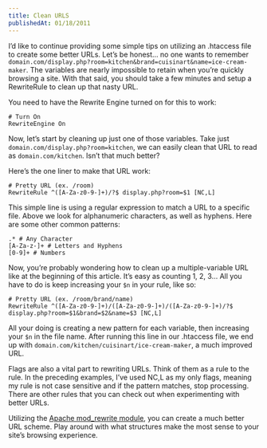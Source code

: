 ```yaml
---
title: Clean URLS
publishedAt: 01/18/2011
---
```

I’d like to continue providing some simple tips on utilizing an .htaccess file to create some better URLs. Let’s be honest… no one wants to remember `domain.com/display.php?room=kitchen&brand=cuisinart&name=ice-cream-maker`. The variables are nearly impossible to retain when you’re quickly browsing a site. With that said, you should take a few minutes and setup a RewriteRule to clean up that nasty URL.

You need to have the Rewrite Engine turned on for this to work:

```bash[.htaccess]
# Turn On
RewriteEngine On
```

Now, let’s start by cleaning up just one of those variables. Take just `domain.com/display.php?room=kitchen`, we can easily clean that URL to read as `domain.com/kitchen`. Isn’t that much better?

Here’s the one liner to make that URL work:

```bash[.htaccess]
# Pretty URL (ex. /room)
RewriteRule ^([A-Za-z0-9-]+)/?$ display.php?room=$1 [NC,L]
```

This simple line is using a regular expression to match a URL to a specific file. Above we look for alphanumeric characters, as well as hyphens. Here are some other common patterns:

```bash[.htaccess]
.* # Any Character
[A-Za-z-]+ # Letters and Hyphens
[0-9]+ # Numbers
```

Now, you’re probably wondering how to clean up a multiple-variable URL like at the beginning of this article. It’s easy as counting 1, 2, 3… All you have to do is keep increasing your `$n` in your rule, like so:

```bash[.htaccess]
# Pretty URL (ex. /room/brand/name)
RewriteRule ^([A-Za-z0-9-]+)/([A-Za-z0-9-]+)/([A-Za-z0-9-]+)/?$ display.php?room=$1&brand=$2&name=$3 [NC,L]
```

All your doing is creating a new pattern for each variable, then increasing your `$n` in the file name. After running this line in our .htaccess file, we end up with `domain.com/kitchen/cuisinart/ice-cream-maker`, a much improved URL.

Flags are also a vital part to rewriting URLs. Think of them as a rule to the rule. In the preceding examples, I’ve used NC,L as my only flags, meaning my rule is not case sensitive and if the pattern matches, stop processing. There are other rules that you can check out when experimenting with better URLs.

Utilizing the [Apache mod_rewrite module](http://httpd.apache.org/docs/2.0/misc/rewriteguide.html), you can create a much better URL scheme. Play around with what structures make the most sense to your site’s browsing experience.
